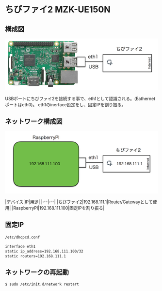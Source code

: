 # ちびファイ2 MZK-UE150N

## 構成図

![](/img/dev/pi/chibi001.png)

USBポートにちびファイ2を接続する事で、eth1として認識される。(Eathernetポートはeth0)。
eth1のinerface設定をし、固定IPを割り振る。

## ネットワーク構成図

![](/img/dev/pi/chibinet001.png)

|デバイス|IP|用途|
|:--|:--|
|ちびファイ2|192.168.111.1|Router/Gatewayとして使用|
|RaspberryPI|192.168.111.100|固定IPを割り振る|


## 固定IP

`/etc/dhcpcd.conf`

```
interface eth1
static ip_address=192.168.111.100/32
static routers=192.168.111.1
```

## ネットワークの再起動

```
$ sudo /etc/init.d/network restart
```
